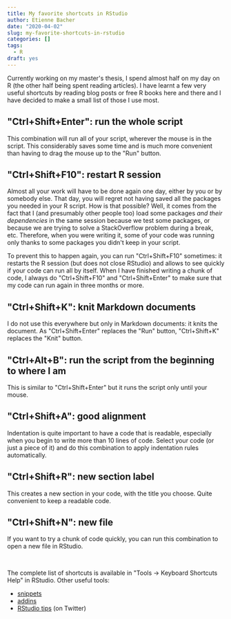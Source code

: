 ```yaml
---
title: My favorite shortcuts in RStudio
author: Etienne Bacher
date: "2020-04-02"
slug: my-favorite-shortcuts-in-rstudio
categories: []
tags:
  - R
draft: yes
---
```


Currently working on my master's thesis, I spend almost half on my day on R (the other half being spent reading articles). I have learnt a few very useful shortcuts by reading blog posts or free R books here and there and I have decided to make a small list of those I use most.

## "Ctrl+Shift+Enter": run the whole script

This combination will run all of your script, wherever the mouse is in the script. This considerably saves some time and is much more convenient than having to drag the mouse up to the "Run" button.

## "Ctrl+Shift+F10": restart R session

Almost all your work will have to be done again one day, either by you or by somebody else. That day, you will regret not having saved all the packages you needed in your R script. How is that possible? Well, it comes from the fact that I (and presumably other people too) load some packages *and their dependencies* in the same session because we test some packages, or because we are trying to solve a StackOverflow problem during a break, etc. Therefore, when you were writing it, some of your code was running only thanks to some packages you didn't keep in your script.

To prevent this to happen again, you can run "Ctrl+Shift+F10" sometimes: it restarts the R session (but does not close RStudio) and allows to see quickly if your code can run all by itself. When I have finished writing a chunk of code, I always do "Ctrl+Shift+F10" and "Ctrl+Shift+Enter" to make sure that my code can run again in three months or more.

## "Ctrl+Shift+K": knit Markdown documents

I do not use this everywhere but only in Markdown documents: it knits the document. As "Ctrl+Shift+Enter" replaces the "Run" button, "Ctrl+Shift+K" replaces the "Knit" button.

## "Ctrl+Alt+B": run the script from the beginning to where I am

This is similar to "Ctrl+Shift+Enter" but it runs the script only until your mouse. 

## "Ctrl+Shift+A": good alignment

Indentation is quite important to have a code that is readable, especially when you begin to write more than 10 lines of code. Select your code (or just a piece of it) and do this combination to apply indentation rules automatically.

## "Ctrl+Shift+R": new section label

This creates a new section in your code, with the title you choose. Quite convenient to keep a readable code. 

## "Ctrl+Shift+N": new file
 
If you want to try a chunk of code quickly, you can run this combination to open a new file in RStudio.

<br>

The complete list of shortcuts is available in "Tools -> Keyboard Shortcuts Help" in RStudio.
Other useful tools:

* [snippets](https://rstudio.github.io/rstudio-extensions/rstudio_snippets.html) 
* [addins](https://rstudio.github.io/rstudioaddins/)
* [RStudio tips](https://twitter.com/rstudiotips) (on Twitter) 
